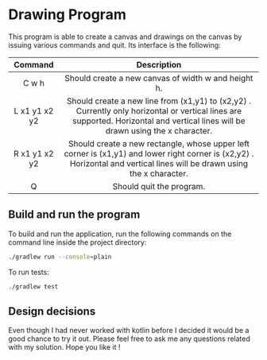 # Drawing Program

This program is able to create a canvas and drawings on the canvas by issuing various commands and quit. Its interface is the following:

|    Command    |                                                                                   Description                                                                                    |
| :-----------: | :------------------------------------------------------------------------------------------------------------------------------------------------------------------------------: |
|     C w h     |                                                               Should create a new canvas of width w and height h.                                                                |
| L x1 y1 x2 y2 | Should create a new line from (x1,y1) to (x2,y2) . Currently only horizontal or vertical lines are supported. Horizontal and vertical lines will be drawn using the x character. |
| R x1 y1 x2 y2 |     Should create a new rectangle, whose upper left corner is (x1,y1) and lower right corner is (x2,y2) . Horizontal and vertical lines will be drawn using the x character.     |
|       Q       |                                                                             Should quit the program.                                                                             |

## Build and run the program

To build and run the application, run the following commands on the command line inside the project directory:

```bash
./gradlew run --console=plain
```

To run tests:

```bash
./gradlew test
```

## Design decisions
Even though I had never worked with kotlin before I decided it would be a good chance to try it out.
Please feel free to ask me any questions related with my solution.
Hope you like it !
